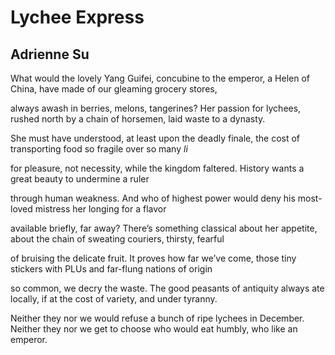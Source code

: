 # Lychee Express
## Adrienne Su
What would the lovely Yang Guifei,
concubine to the emperor,
a Helen of China, have made
of our gleaming grocery stores,

always awash in berries, melons,
tangerines? Her passion for lychees,
rushed north by a chain of horsemen,
laid waste to a dynasty.

She must have understood,
at least upon the deadly finale,
the cost of transporting food
so fragile over so many _li_

for pleasure, not necessity,
while the kingdom faltered.
History wants a great beauty
to undermine a ruler

through human weakness.
And who of highest power
would deny his most-loved mistress
her longing for a flavor

available briefly, far away?
There’s something classical
about her appetite, about the chain
of sweating couriers, thirsty, fearful

of bruising the delicate fruit.
It proves how far we’ve come,
those tiny stickers with PLUs
and far-flung nations of origin

so common, we decry the waste.
The good peasants of antiquity
always ate locally, if at the cost
of variety, and under tyranny.

Neither they nor we would refuse
a bunch of ripe lychees in December.
Neither they nor we get to choose
who would eat humbly, who like an emperor.